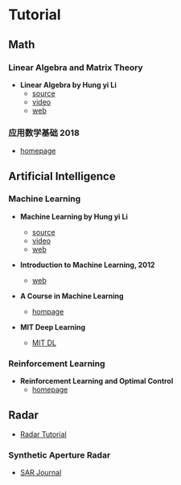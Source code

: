 # Tutorial



## Math

### Linear Algebra and Matrix Theory

- **Linear Algebra by Hung yi Li**
  - [source](https://github.com/datawhalechina/leela-notes)
  - [video](https://www.bilibili.com/video/av64160249)
  - [web](https://datawhalechina.github.io/leela-notes/)

### 应用数学基础 2018

- [homepage](http://resource.pku.edu.cn/index.php?r=course/detail&id=315)




## Artificial Intelligence

### Machine Learning

- **Machine Learning by Hung yi Li**
  - [source](https://github.com/datawhalechina/leeml-notes)
  - [video](https://www.bilibili.com/video/av59538266)
  - [web](https://datawhalechina.github.io/leeml-notes/)


- **Introduction to Machine Learning, 2012**
  - [web](http://cs.brown.edu/courses/cs195-5/spring2012/calendar.html)


- **A Course in Machine Learning**
  - [hompage](http://ciml.info/)

- **MIT Deep Learning**
  - [MIT DL](https://deeplearning.mit.edu/)


### Reinforcement Learning

- **Reinforcement Learning and Optimal Control**
  - [homepage](http://web.mit.edu/dimitrib/www/RLbook.html)



## Radar

- [Radar Tutorial](https://www.radartutorial.eu/index.en.html)



### Synthetic Aperture Radar

- [SAR Journal](http://syntheticapertureradar.com/)







